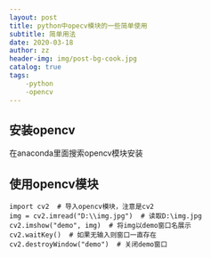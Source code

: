 ```yaml
---
layout: post
title: python中opecv模块的一些简单使用
subtitle: 简单用法
date: 2020-03-18
author: zz
header-img: img/post-bg-cook.jpg
catalog: true
tags:
    -python
    -opencv
---
```


## 安装opencv

在anaconda里面搜索opencv模块安装

## 使用opencv模块

    import cv2  # 导入opencv模块，注意是cv2
    img = cv2.imread("D:\\img.jpg")  # 读取D:\img.jpg
    cv2.imshow("demo", img)  # 将img以demo窗口名展示
    cv2.waitKey()  # 如果无输入则窗口一直存在
    cv2.destroyWindow("demo")  # 关闭demo窗口

